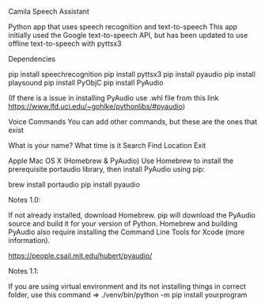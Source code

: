 Camila Speech Assistant

Python app that uses speech recognition and text-to-speech This app initially used the Google text-to-speech API, but has been updated to use offline text-to-speech with pyttsx3

Dependencies

pip install speechrecognition
pip install pyttsx3
pip install pyaudio
pip install playsound
pip install PyObjC
pip install PyAudio

(If there is a issue in installing PyAudio use .whl file from this link https://www.lfd.uci.edu/~gohlke/pythonlibs/#pyaudio)

Voice Commands
You can add other commands, but these are the ones that exist

What is your name?
What time is it
Search
Find Location
Exit

Apple Mac OS X (Homebrew & PyAudio)
Use Homebrew to install the prerequisite portaudio library, then install PyAudio using pip:

brew install portaudio pip install pyaudio

Notes 1.0:

If not already installed, download Homebrew. pip will download the PyAudio source and build it for your version of Python. Homebrew and building PyAudio also require installing the Command Line Tools for Xcode (more information).

https://people.csail.mit.edu/hubert/pyaudio/

Notes 1.1:

If you are using virtual environment and its not installing things in correct folder, 
use this command => ./venv/bin/python -m pip install yourprogram
